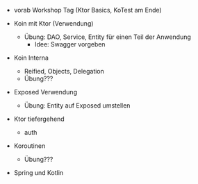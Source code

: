 * vorab Workshop Tag (Ktor Basics, KoTest am Ende)

* Koin mit Ktor (Verwendung)
    * Übung: DAO, Service, Entity für einen Teil der Anwendung
        * Idee: Swagger vorgeben
* Koin Interna
    * Reified, Objects, Delegation
    * Übung???
    
* Exposed Verwendung
    * Übung: Entity auf Exposed umstellen
    
* Ktor tiefergehend
    * auth    
    
* Koroutinen
    * Übung???
        
* Spring und Kotlin
